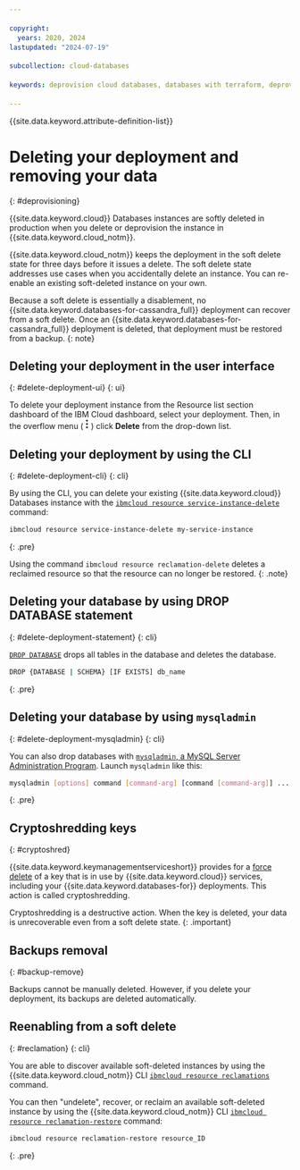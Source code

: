 ```yaml
---

copyright:
  years: 2020, 2024
lastupdated: "2024-07-19"

subcollection: cloud-databases

keywords: deprovision cloud databases, databases with terraform, deprovisioning parameters, delete cloud databases, soft delete

---
```


{{site.data.keyword.attribute-definition-list}}

# Deleting your deployment and removing your data
{: #deprovisioning}

{{site.data.keyword.cloud}} Databases instances are softly deleted in production when you delete or deprovision the instance in {{site.data.keyword.cloud_notm}}. 

{{site.data.keyword.cloud_notm}} keeps the deployment in the soft delete state for three days before it issues a delete. The soft delete state addresses use cases when you accidentally delete an instance. You can re-enable an existing soft-deleted instance on your own.

Because a soft delete is essentially a disablement, no {{site.data.keyword.databases-for-cassandra_full}} deployment can recover from a soft delete. Once an {{site.data.keyword.databases-for-cassandra_full}} deployment is deleted, that deployment must be restored from a backup.
{: note}

## Deleting your deployment in the user interface 
{: #delete-deployment-ui}
{: ui}

To delete your deployment instance from the Resource list section dashboard of the IBM Cloud dashboard, select your deployment. Then, in the overflow menu ( ![Stacked three dots icon](images/stacked-three-dots.png) ) click **Delete** from the drop-down list. 

## Deleting your deployment by using the CLI
{: #delete-deployment-cli}
{: cli}

By using the CLI, you can delete your existing {{site.data.keyword.cloud}} Databases instance with the [`ibmcloud resource service-instance-delete`](/docs/cli?topic=cli-ibmcloud_commands_resource#ibmcloud_resource_service_instance_delete) command:
```sh
ibmcloud resource service-instance-delete my-service-instance
```
{: .pre}

Using the command `ibmcloud resource reclamation-delete` deletes a reclaimed resource so that the resource can no longer be restored.
{: .note}

## Deleting your database by using DROP DATABASE statement
{: #delete-deployment-statement}
{: cli}

[`DROP DATABASE`](https://dev.mysql.com/doc/refman/5.7/en/drop-database.html) drops all tables in the database and deletes the database. 

```sh
DROP {DATABASE | SCHEMA} [IF EXISTS] db_name
```
{: .pre}

## Deleting your database by using `mysqladmin`
{: #delete-deployment-mysqladmin}
{: cli}

You can also drop databases with [`mysqladmin`, a MySQL Server Administration Program](https://dev.mysql.com/doc/refman/5.7/en/mysqladmin.html).
Launch `mysqladmin` like this: 

```sh
mysqladmin [options] command [command-arg] [command [command-arg]] ...
```
{: .pre}

## Cryptoshredding keys
{: #cryptoshred}

{{site.data.keyword.keymanagementserviceshort}} provides for a [force delete](/docs/key-protect?topic=key-protect-delete-keys) of a key that is in use by {{site.data.keyword.cloud}} services, including your {{site.data.keyword.databases-for}} deployments. This action is called cryptoshredding. 

Cryptoshredding is a destructive action. When the key is deleted, your data is unrecoverable even from a soft delete state.
{: .important}

## Backups removal
{: #backup-remove}

Backups cannot be manually deleted. However, if you delete your deployment, its backups are deleted automatically. 

## Reenabling from a soft delete
{: #reclamation}
{: cli}

You are able to discover available soft-deleted instances by using the {{site.data.keyword.cloud_notm}} CLI [`ibmcloud resource reclamations`](/docs/cli?topic=cli-ibmcloud_commands_resource#ibmcloud_resource_reclamations) command.

You can then "undelete", recover, or reclaim an available soft-deleted instance by using the {{site.data.keyword.cloud_notm}} CLI [`ibmcloud resource reclamation-restore`](/docs/cli?topic=cli-ibmcloud_commands_resource#ibmcloud_resource_reclamation_restore) command:
```sh
ibmcloud resource reclamation-restore resource_ID
```
{: .pre}
